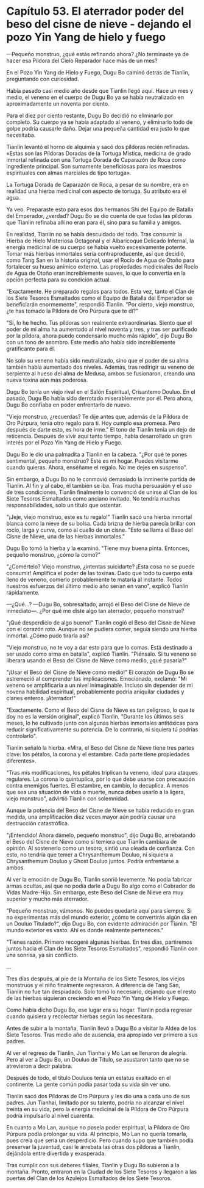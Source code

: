 
# Capítulo 53. El aterrador poder del beso del cisne de nieve - dejando el pozo Yin Yang de hielo y fuego


—Pequeño monstruo, ¿qué estás refinando ahora? ¿No terminaste ya de hacer esa Píldora del Cielo Reparador hace más de un mes?

En el Pozo Yin Yang de Hielo y Fuego, Dugu Bo caminó detrás de Tianlin, preguntando con curiosidad.

Había pasado casi medio año desde que Tianlin llegó aquí. Hace un mes y medio, el veneno en el cuerpo de Dugu Bo ya se había neutralizado en aproximadamente un noventa por ciento.

Para el diez por ciento restante, Dugu Bo decidió no eliminarlo por completo. Su cuerpo ya se había adaptado al veneno, y eliminarlo todo de golpe podría causarle daño. Dejar una pequeña cantidad era justo lo que necesitaba.

Tianlin levantó el horno de alquimia y sacó dos píldoras recién refinadas. «Estas son las Píldoras Doradas de la Tortuga Mística, medicina de grado inmortal refinada con una Tortuga Dorada de Caparazón de Roca como ingrediente principal. Son sumamente beneficiosas para los maestros espirituales con almas marciales de tipo tortuga».

La Tortuga Dorada de Caparazón de Roca, a pesar de su nombre, era en realidad una hierba medicinal con aspecto de tortuga. Su atributo era el agua.

Ya veo. Preparaste esto para esos dos hermanos Shi del Equipo de Batalla del Emperador, ¿verdad? Dugu Bo se dio cuenta de que todas las píldoras que Tianlin refinaba allí no eran para él, sino para su familia y amigos.

En realidad, Tianlin no se había descuidado del todo. Tras consumir la Hierba de Hielo Misteriosa Octagonal y el Albaricoque Delicado Infernal, la energía medicinal de su cuerpo se había vuelto excesivamente potente. Tomar más hierbas inmortales sería contraproducente, así que decidió, como Tang San en la historia original, usar el Rocío de Agua de Otoño para fortalecer su hueso anímico externo. Las propiedades medicinales del Rocío de Agua de Otoño eran increíblemente suaves, lo que lo convertía en la opción perfecta para su condición actual.

"Exactamente. He preparado regalos para todos. Esta vez, tanto el Clan de los Siete Tesoros Esmaltados como el Equipo de Batalla del Emperador se beneficiarán enormemente", respondió Tianlin. "Por cierto, viejo monstruo, ¿te has tomado la Píldora de Oro Púrpura que te di?"

"Sí, lo he hecho. Tus píldoras son realmente extraordinarias. Siento que el poder de mi alma ha aumentado al nivel noventa y tres, y tras ser purificado por la píldora, ahora puedo condensarlo mucho más rápido", dijo Dugu Bo con un tono de asombro. Este medio año había sido increíblemente gratificante para él.

No solo su veneno había sido neutralizado, sino que el poder de su alma también había aumentado dos niveles. Además, tras redirigir su veneno de serpiente al hueso del alma de Medusa, ambos se fusionaron, creando una nueva toxina aún más poderosa.

Dugu Bo tenía un viejo rival en el Salón Espiritual, Crisantemo Douluo. En el pasado, Dugu Bo había sido derrotado miserablemente por él. Pero ahora, Dugu Bo confiaba en poder enfrentarlo de nuevo.

"Viejo monstruo, ¿recuerdas? Te dije antes que, además de la Píldora de Oro Púrpura, tenía otro regalo para ti. Hoy cumplo esa promesa. Pero después de darte esto, es hora de irme." El tono de Tianlin tenía un dejo de reticencia. Después de vivir aquí tanto tiempo, había desarrollado un gran interés por el Pozo Yin Yang de Hielo y Fuego.

Dugu Bo le dio una palmadita a Tianlin en la cabeza. "¿Por qué te pones sentimental, pequeño monstruo? Este es mi hogar. Puedes visitarme cuando quieras. Ahora, enséñame el regalo. No me dejes en suspenso".

Sin embargo, a Dugu Bo no le conmovió demasiado la inminente partida de Tianlin. Al fin y al cabo, él también se iba. Tras mucha persuasión y el uso de tres condiciones, Tianlin finalmente lo convenció de unirse al Clan de los Siete Tesoros Esmaltados como anciano invitado. No tendría muchas responsabilidades, solo un título que ostentar.

"¡Jeje, viejo monstruo, este es tu regalo!" Tianlin sacó una hierba inmortal blanca como la nieve de su bolsa. Cada brizna de hierba parecía brillar con rocío, larga y curva, como el cuello de un cisne. "Esto se llama el Beso del Cisne de Nieve, una de las hierbas inmortales."

Dugu Bo tomó la hierba y la examinó. "Tiene muy buena pinta. Entonces, pequeño monstruo, ¿cómo la como?"

"¿Comértelo? Viejo monstruo, ¿intentas suicidarte? ¡Esta cosa no se puede consumir! Amplifica el poder de las toxinas. Dado que todo tu cuerpo está lleno de veneno, comerlo probablemente te mataría al instante. Todos nuestros esfuerzos del último medio año serían en vano", explicó Tianlin rápidamente.

—¿Qué...? —Dugu Bo, sobresaltado, arrojó el Beso del Cisne de Nieve de inmediato—. ¿Por qué me diste algo tan aterrador, pequeño monstruo?

"¡Qué desperdicio de algo bueno!" Tianlin cogió el Beso del Cisne de Nieve con el corazón roto. Aunque no se pudiera comer, seguía siendo una hierba inmortal. ¿Cómo pudo tirarla así?

"Viejo monstruo, no te voy a dar esto para que lo comas. Está destinado a ser usado como arma en batalla", explicó Tianlin. "Piénsalo. Si tu veneno se liberara usando el Beso del Cisne de Nieve como medio, ¿qué pasaría?"

"¡Usar el Beso del Cisne de Nieve como medio!" El corazón de Dugu Bo se estremeció al comprender las implicaciones. Emocionado, exclamó: "Mi veneno se amplificaría a un nivel inimaginable. Incluso sin depender de mi novena habilidad espiritual, probablemente podría aniquilar ciudades y clanes enteros. ¡Aterrador!"

"Exactamente. Como el Beso del Cisne de Nieve es tan peligroso, lo que te doy no es la versión original", explicó Tianlin. "Durante los últimos seis meses, lo he cultivado junto con algunas hierbas inmortales antitóxicas para reducir significativamente su potencia. De lo contrario, ni siquiera tú podrías controlarlo".

Tianlin señaló la hierba. «Mira, el Beso del Cisne de Nieve tiene tres partes clave: los pétalos, la corona y el estambre. Cada parte tiene propiedades diferentes».

"Tras mis modificaciones, los pétalos triplican tu veneno, ideal para ataques regulares. La corona lo quintuplica, por lo que debe usarse con precaución contra enemigos fuertes. El estambre, en cambio, lo decuplica. A menos que sea una situación de vida o muerte, nunca debes usarlo a la ligera, viejo monstruo", advirtió Tianlin con solemnidad.

Aunque la potencia del Beso del Cisne de Nieve se había reducido en gran medida, una amplificación diez veces mayor aún podría causar una destrucción catastrófica.

"¡Entendido! Ahora dámelo, pequeño monstruo", dijo Dugu Bo, arrebatando el Beso del Cisne de Nieve como si temiera que Tianlin cambiara de opinión. Al sostenerlo como un tesoro, sintió una oleada de confianza. Con esto, no tendría que temer a Chrysanthemum Douluo, ni siquiera a Chrysanthemum Douluo y Ghost Douluo juntos. Podría enfrentarse a ambos.

Al ver la emoción de Dugu Bo, Tianlin sonrió levemente. No podía fabricar armas ocultas, así que no podía darle a Dugu Bo algo como el Cobrador de Vidas Madre-Hijo. Sin embargo, este Beso del Cisne de Nieve era muy superior y mucho más aterrador.

"Pequeño monstruo, vámonos. No puedes quedarte aquí para siempre. Si no experimentas más del mundo exterior, ¿cómo te convertirás algún día en un Douluo Titulado?", dijo Dugu Bo, con evidente admiración por Tianlin. "El mundo exterior es vasto. Ahí es donde realmente perteneces."

"Tienes razón. Primero recogeré algunas hierbas. En tres días, partiremos juntos hacia el Clan de los Siete Tesoros Esmaltados", respondió Tianlin con una sonrisa, ya sin conflicto.

...

Tres días después, al pie de la Montaña de los Siete Tesoros, los viejos monstruos y el niño finalmente regresaron. A diferencia de Tang San, Tianlin no fue tan despiadado. Solo tomó lo necesario, dejando que el resto de las hierbas siguieran creciendo en el Pozo Yin Yang de Hielo y Fuego.

Como había dicho Dugu Bo, ese lugar era su hogar. Tianlin podía regresar cuando quisiera y recolectar hierbas según las necesitara.

Antes de subir a la montaña, Tianlin llevó a Dugu Bo a visitar la Aldea de los Siete Tesoros. Tras medio año de ausencia, era apropiado ver primero a sus padres.

Al ver el regreso de Tianlin, Jun Tianhai y Mo Lan se llenaron de alegría. Pero al ver a Dugu Bo, un Douluo de Título, se asustaron tanto que no se atrevieron a decir palabra.

Después de todo, el título Douluos tenía un estatus exaltado en el continente. La gente común podía pasar toda su vida sin ver uno.

Tianlin sacó dos Píldoras de Oro Púrpura y les dio una a cada uno de sus padres. Jun Tianhai, limitado por su talento, podría no alcanzar el nivel treinta en su vida, pero la energía medicinal de la Píldora de Oro Púrpura podría impulsarlo al nivel cuarenta.

En cuanto a Mo Lan, aunque no poseía poder espiritual, la Píldora de Oro Púrpura podía prolongar su vida. Al principio, Mo Lan no quería tomarla, pues creía que sería un desperdicio. Pero cuando supo que también podía preservar la juventud, casi le arrebata las otras dos píldoras a Tianlin, dejándola entre divertida y exasperada.

Tras cumplir con sus deberes filiales, Tianlin y Dugu Bo subieron a la montaña. Pronto, entraron en la Ciudad de los Siete Tesoros y llegaron a las puertas del Clan de los Azulejos Esmaltados de los Siete Tesoros.